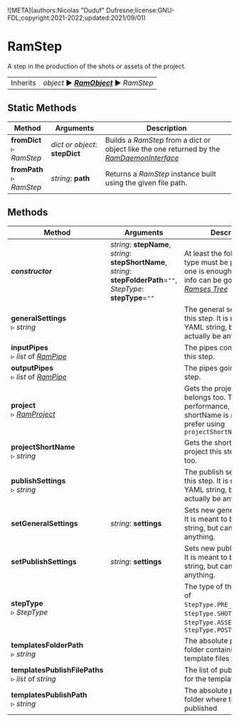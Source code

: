 ![META](authors:Nicolas "Duduf" Dufresne;license:GNU-FDL;copyright:2021-2022;updated:2021/09/01)

# RamStep

A step in the production of the shots or assets of the project.

|     |     |
| --- | --- |
| Inherits | *object* ► ***[RamObject](ram_object.md)*** ► *RamStep* |

## Static Methods

| Method | Arguments | Description |
| --- | --- | --- |
| **fromDict**<br />▹ *RamStep* | *dict or object*: **stepDict** | Builds a *RamStep* from a dict or object like the one returned by the *[RamDaemonInterface](ram_daemon_interface.md)* |
| **fromPath**<br />▹ *RamStep* | *string*: **path**<br /> | Returns a *RamStep* instance built using the given file path. |

## Methods

| Method | Arguments | Description |
| --- | --- | --- |
| ***constructor*** | *string*: **stepName**,<br />*string*: **stepShortName**,<br />*string*: **stepFolderPath**=`""`,<br />*StepType*: **stepType**=`""` | At least the folder or the type must be provided, but one is enough as the other info can be gotten from the [*Ramses Tree*](../../components/files/tree.md) |
| **generalSettings**<br />▹ *string* | | The general settings for this step. It is meant to be a YAML string, but can actually be anything. |
| **inputPipes**<br />▹ *list* of *[RamPipe](ram_pipe.md)* | | The pipes comming into this step. |
| **outputPipes**<br />▹ *list* of *[RamPipe](ram_pipe.md)* | | The pipes going out of this step. |
| **project**<br />▹ *[RamProject](ram_project.md)* | | Gets the project this step belongs too. To improve performance, if only the shortName is needed, prefer using `projectShortName()` |
| **projectShortName**<br />▹ *string* | | Gets the short name of the project this step belongs too. |
| **publishSettings**<br />▹ *string* | | The publish settings for this step. It is meant to be a YAML string, but can actually be anything. |
| **setGeneralSettings** | *string*: **settings** | Sets new general settings. It is meant to be a YAML string, but can actually be anything. |
| **setPublishSettings** | *string*: **settings** | Sets new publish settings. It is meant to be a YAML string, but can actually be anything. |
| **stepType**<br />▹ *StepType* | | The type of this step, one of `StepType.PRE_PRODUCTION`, `StepType.SHOT_PRODUCTION`, `StepType.ASSET_PRODUCTION`, `StepType.POST_PRODUCTION`|
| **templatesFolderPath**<br />▹ *string* | | The absolute path to the folder containing the template files for this step |
| **templatesPublishFilePaths**<br />▹ *list* of *string* | | The list of published files for the templates |
| **templatesPublishPath**<br />▹ *string* | | The absolute path to the folder where templates are published |
